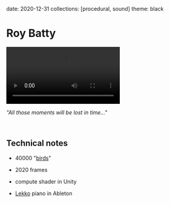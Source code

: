 date: 2020-12-31
collections: [procedural, sound]
theme: black

Roy Batty
=========

![](tears-in-rain-with-sound.mp4)

*"All those moments will be lost in time..."*

<br/>


Technical notes
---------------

* 40000 "[birds][boids]"
* 2020 frames
* compute shader in Unity
* [Lekko][] piano in Ableton

  [boids]: https://www.red3d.com/cwr/boids/
  [Lekko]: https://feltinstruments.com/Lekko
